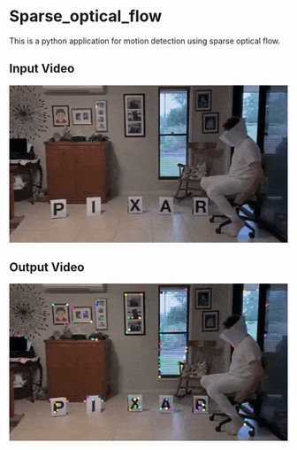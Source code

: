 # Sparse_optical_flow

This is a python application for motion detection using sparse optical flow.

## Input Video
![](https://github.com/murugeshmanthiramoorthi/Sparse_optical_flow/blob/main/input.gif)

## Output Video
![](https://github.com/murugeshmanthiramoorthi/Sparse_optical_flow/blob/main/output.gif)
